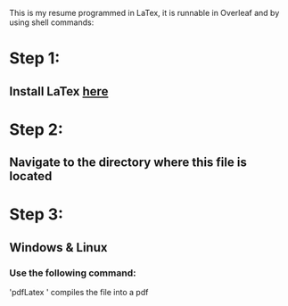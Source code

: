 This is my resume programmed in LaTex, it is runnable in Overleaf and by using shell commands:

# **Step 1:**
## Install LaTex [here](https://miktex.org/download)


# **Step 2:**
## Navigate to the directory where this file is located

# **Step 3:** 
## Windows & Linux
### Use the following command:
'pdfLatex <filename>'
compiles the file into a pdf
